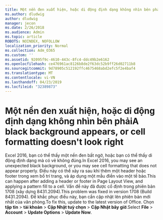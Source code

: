 ```yaml
---
title: Một nền đen xuất hiện, hoặc di động định dạng không nhìn bên phải
ms.author: dludwig
author: dludwig
manager: jecon
ms.date: 2/26/2018
ms.audience: Admin
ms.topic: article
ROBOTS: NOINDEX, NOFOLLOW
localization_priority: Normal
ms.collection: Adm_O365
ms.custom: ''
ms.assetid: 92095f9c-4610-443c-8fc4-ddc49b2e6162
ms.openlocfilehash: ce476961ac8126b8de2f63dc52b9ff26d02711b8
ms.sourcegitcommit: 9d78905c512192ffc4675468abd2efc5f2e4baf4
ms.translationtype: MT
ms.contentlocale: vi-VN
ms.lasthandoff: 04/23/2019
ms.locfileid: "32389873"
---
```

# <a name="a-black-background-appears-or-cell-formatting-doesnt-look-right"></a><span data-ttu-id="789f2-102">Một nền đen xuất hiện, hoặc di động định dạng không nhìn bên phải</span><span class="sxs-lookup"><span data-stu-id="789f2-102">A black background appears, or cell formatting doesn't look right</span></span>

<span data-ttu-id="789f2-103">Excel 2016, bạn có thể thấy một nền đen bất ngờ, hoặc bạn có thể thấy di động định dạng mà có vẻ không đúng.</span><span class="sxs-lookup"><span data-stu-id="789f2-103">In Excel 2016, you may see an unexpected black background, or you may see cell formatting that does not appear properly.</span></span> <span data-ttu-id="789f2-104">Điều này có thể xảy ra sau khi thêm một header hoặc footer trong xem bố trí trang, và áp dụng một mẫu điền vào một tế bào.</span><span class="sxs-lookup"><span data-stu-id="789f2-104">This can happen after adding a header or footer in Page Layout View, and applying a pattern fill to a cell.</span></span> <span data-ttu-id="789f2-105">Vấn đề này đã được cố định trong phiên bản 1708 (xây dựng 8431.2094).</span><span class="sxs-lookup"><span data-stu-id="789f2-105">This problem was fixed in version 1708 (Build 8431.2094).</span></span> <span data-ttu-id="789f2-106">Để khắc phục điều này, bạn cần cập nhật lên phiên bản mới nhất của văn phòng.</span><span class="sxs-lookup"><span data-stu-id="789f2-106">To fix this, update to the latest version of Office.</span></span> <span data-ttu-id="789f2-107">Chọn **tập tin** \> **tài khoản** \> **Cập Nhật tuỳ chọn** \> **Cập Nhật bây giờ**.</span><span class="sxs-lookup"><span data-stu-id="789f2-107">Select **File** \> **Account** \> **Update Options** \> **Update Now**.</span></span>
  

